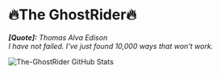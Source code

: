 # 🔥The GhostRider🔥
***[Quote]:*** _Thomas Alva Edison <br> I have not failed. I've just found 10,000 ways that won't work._



<!--
**🔥The-GhostRider/The-GhostRider🔥** is a ✨ _special_ ✨ repository because its `README.md` (this file) appears on your GitHub profile.

Here are some ideas to get you started:

- 🔭 I’m currently working on ...
- 🌱 I’m currently learning ...
- 👯 I’m looking to collaborate on ...
- 🤔 I’m looking for help with ...
- 💬 Ask me about ...
- 📫 How to reach me: ...
- 😄 Pronouns: ...
- ⚡ Fun fact: ...
-->

![The-GhostRider GitHub Stats](https://github-readme-stats.vercel.app/api?username=The-GhostRider&show_icons=true&theme=onelight)
